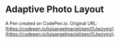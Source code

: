 # Adaptive Photo Layout

A Pen created on CodePen.io. Original URL: [https://codepen.io/luisangelmaciel/pen/OJwzvmz](https://codepen.io/luisangelmaciel/pen/OJwzvmz).

